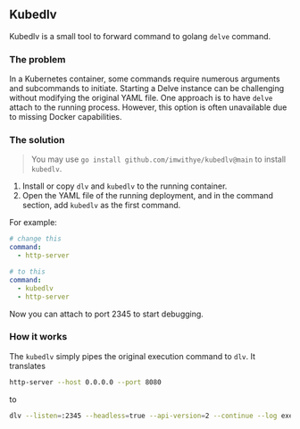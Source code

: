 Kubedlv
---

Kubedlv is a small tool to forward command to golang `delve` command.

### The problem

In a Kubernetes container, some commands require numerous arguments and subcommands
to initiate. Starting a Delve instance can be challenging without modifying the
original YAML file. One approach is to have `delve` attach to the running process.
However, this option is often unavailable due to missing Docker capabilities.

### The solution

> You may use `go install github.com/imwithye/kubedlv@main` to install `kubedlv`.

1. Install or copy `dlv` and `kubedlv` to the running container.
2. Open the YAML file of the running deployment, and in the command section,
   add `kubedlv` as the first command.

For example:

```yaml
# change this
command:
  - http-server

# to this
command:
  - kubedlv
  - http-server
```

Now you can attach to port 2345 to start debugging.

### How it works

The `kubedlv` simply pipes the original execution command to `dlv`. It translates

```bash
http-server --host 0.0.0.0 --port 8080
```

to

```bash
dlv --listen=:2345 --headless=true --api-version=2 --continue --log exec http-server -- --host 0.0.0.0 --port 8080
```
